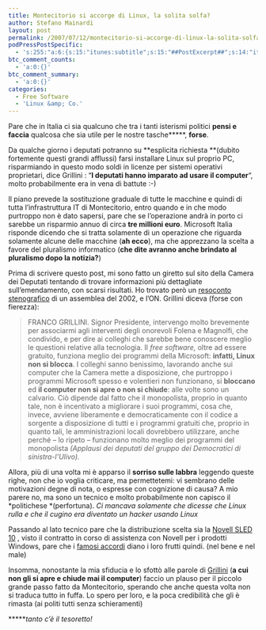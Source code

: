 ```yaml
---
title: Montecitorio si accorge di Linux, la solita solfa?
author: Stefano Mainardi
layout: post
permalink: /2007/07/12/montecitorio-si-accorge-di-linux-la-solita-solfa/
podPressPostSpecific:
  - 's:255:"a:6:{s:15:"itunes:subtitle";s:15:"##PostExcerpt##";s:14:"itunes:summary";s:15:"##PostExcerpt##";s:15:"itunes:keywords";s:17:"##WordPressCats##";s:13:"itunes:author";s:10:"##Global##";s:15:"itunes:explicit";s:7:"Default";s:12:"itunes:block";s:7:"Default";}";'
btc_comment_counts:
  - 'a:0:{}'
btc_comment_summary:
  - 'a:0:{}'
categories:
  - Free Software
  - 'Linux &amp; Co.'
---
```

Pare che in Italia ci sia qualcuno che tra i tanti isterismi politici **pensi e faccia** qualcosa che sia utile per le nostre tasche*****, **forse**.

Da qualche giorno i deputati potranno su **esplicita richiesta **(dubito fortemente questi grandi afflussi) farsi installare Linux sul proprio PC, risparmiando in questo modo soldi in licenze per sistemi operativi proprietari, dice Grillini : &#8220;**I deputati hanno imparato ad usare il computer**&#8220;, molto probabilmente era in vena di battute :-)

Il piano prevede la sostituzione graduale di tutte le macchine e quindi di tutta l&#8217;infrastruttura IT di Montecitorio, entro quando e in che modo purtroppo non è dato sapersi, pare che se l&#8217;operazione andrà in porto ci sarebbe un risparmio annuo di circa **tre millioni euro**. Microsoft Italia risponde dicendo che si tratta solamente di un operazione che riguarda solamente alcune delle macchine (**ah ecco**), ma che apprezzano la scelta a favore del pluralismo informatico (**che dite avranno anche brindato al pluralismo dopo la notizia?**)

Prima di scrivere questo post, mi sono fatto un giretto sul sito della Camera dei Deputati tentando di trovare informazioni più dettagliate sull&#8217;emendamento, con scarsi risultati. Ho trovato però un [resoconto stenografico][1] di un assemblea del 2002, e l&#8217;ON. Grillini diceva (forse con fierezza):

> <a title="Grillini Franco 84 27 14" name="Grillini Franco 84 27 14"></a>FRANCO GRILLINI. Signor Presidente, intervengo molto brevemente per associarmi agli interventi degli onorevoli Folena e Magnolfi, che condivido, e per dire ai colleghi che sarebbe bene conoscere meglio le questioni relative alla tecnologia. Il *free software,* oltre ad essere gratuito, funziona meglio dei programmi della Microsoft: **infatti, Linux non si blocca**. I colleghi sanno benissimo, lavorando anche sui computer che la Camera mette a disposizione, che purtroppo i programmi Microsoft spesso e volentieri non funzionano, si **bloccano** ed **il computer non si apre o non si chiude**: alle volte sono un calvario. Ciò dipende dal fatto che il monopolista, proprio in quanto tale, non è incentivato a migliorare i suoi programmi, cosa che, invece, avviene liberamente e democraticamente con il codice a sorgente a disposizione di tutti e i programmi gratuiti che, proprio in quanto tali, le amministrazioni locali dovrebbero utilizzare, anche perché &#8211; lo ripeto &#8211; funzionano molto meglio dei programmi del monopolista *(Applausi dei deputati del gruppo dei Democratici di sinistra-l&#8217;Ulivo).*

Allora, più di una volta mi è apparso il **sorriso sulle labbra** leggendo queste righe, non che io voglia criticare, ma permettetemi: vi sembrano delle motivazioni degne di nota, o espresse con cognizione di causa? A mio parere no, ma sono un tecnico e molto probabilmente non capisco il *politichese *(perfortuna). *Ci mancava solamente che dicesse che Linux rulla e che il cugino era diventato un hacker usando Linux*

Passando al lato tecnico pare che la distribuzione scelta sia la [Novell SLED 10][2] , visto il contratto in corso di assistenza con Novell per i prodotti Windows, pare che i [famosi accordi][3] diano i loro frutti quindi. (nel bene e nel male)

Insomma, nonostante la mia sfiducia e lo sfottò alle parole di [Grillini][4] (**a cui non gli si apre e chiude mai il computer**) faccio un plauso per il piccolo grande passo fatto da Montecitorio, sperando che anche questa volta non si traduca tutto in fuffa. Lo spero per loro, e la poca credibilità che gli è rimasta (ai politi tutti senza schieramenti)

******tanto c&#8217;è il tesoretto!*

 [1]: http://www.camera.it/_dati/leg14/lavori/stenografici/Sed245/s240.htm
 [2]: http://www.novell.com/products/desktop/
 [3]: http://www.stefanomainardi.com/2006/11/03/novell-microsoft/
 [4]: http://www.grillini.it/home.php
